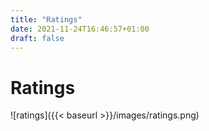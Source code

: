 ```yaml
---
title: "Ratings"
date: 2021-11-24T16:46:57+01:00
draft: false
---
```


# Ratings

![ratings]({{< baseurl >}}/images/ratings.png)